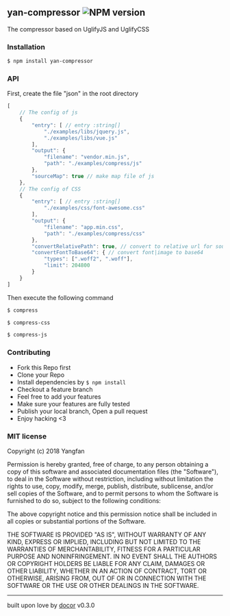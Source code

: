 ## yan-compressor ![NPM version](https://img.shields.io/npm/v/yan-compressor.svg?style=flat)

The compressor based on UglifyJS and UglifyCSS

### Installation
```bash
$ npm install yan-compressor
```

### API

First, create the file "json" in the root directory

```js
[
    // The config of js
    {
        "entry": [ // entry :string[]
            "./examples/libs/jquery.js",
            "./examples/libs/vue.js"
        ],
        "output": {
            "filename": "vendor.min.js",
            "path": "./examples/compress/js"
        },
        "sourceMap": true // make map file of js
    },
    // The config of CSS
    {
        "entry": [ // entry :string[]
            "./examples/css/font-awesome.css"
        ],
        "output": {
            "filename": "app.min.css",
            "path": "./examples/compress/css"
        },
        "convertRelativePath": true, // convert to relative url for source css
        "convertFontToBase64": { // convert font|image to base64 
            "types": [".woff2", ".woff"],
            "limit": 204800
        }
    }
]
```

Then execute the following command

```bash
$ compress
```

```bash
$ compress-css
```

```bash
$ compress-js
```

### Contributing
- Fork this Repo first
- Clone your Repo
- Install dependencies by `$ npm install`
- Checkout a feature branch
- Feel free to add your features
- Make sure your features are fully tested
- Publish your local branch, Open a pull request
- Enjoy hacking <3

### MIT license
Copyright (c) 2018 Yangfan

Permission is hereby granted, free of charge, to any person obtaining a copy
of this software and associated documentation files (the &quot;Software&quot;), to deal
in the Software without restriction, including without limitation the rights
to use, copy, modify, merge, publish, distribute, sublicense, and/or sell
copies of the Software, and to permit persons to whom the Software is
furnished to do so, subject to the following conditions:

The above copyright notice and this permission notice shall be included in
all copies or substantial portions of the Software.

THE SOFTWARE IS PROVIDED &quot;AS IS&quot;, WITHOUT WARRANTY OF ANY KIND, EXPRESS OR
IMPLIED, INCLUDING BUT NOT LIMITED TO THE WARRANTIES OF MERCHANTABILITY,
FITNESS FOR A PARTICULAR PURPOSE AND NONINFRINGEMENT. IN NO EVENT SHALL THE
AUTHORS OR COPYRIGHT HOLDERS BE LIABLE FOR ANY CLAIM, DAMAGES OR OTHER
LIABILITY, WHETHER IN AN ACTION OF CONTRACT, TORT OR OTHERWISE, ARISING FROM,
OUT OF OR IN CONNECTION WITH THE SOFTWARE OR THE USE OR OTHER DEALINGS IN
THE SOFTWARE.

---
built upon love by [docor](https://github.com/turingou/docor.git) v0.3.0
